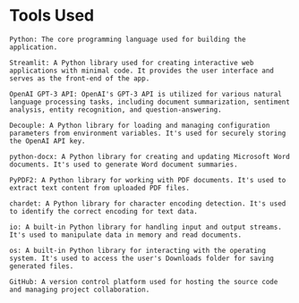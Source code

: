 # Tools Used

    Python: The core programming language used for building the application.

    Streamlit: A Python library used for creating interactive web applications with minimal code. It provides the user interface and serves as the front-end of the app.

    OpenAI GPT-3 API: OpenAI's GPT-3 API is utilized for various natural language processing tasks, including document summarization, sentiment analysis, entity recognition, and question-answering.

    Decouple: A Python library for loading and managing configuration parameters from environment variables. It's used for securely storing the OpenAI API key.

    python-docx: A Python library for creating and updating Microsoft Word documents. It's used to generate Word document summaries.

    PyPDF2: A Python library for working with PDF documents. It's used to extract text content from uploaded PDF files.

    chardet: A Python library for character encoding detection. It's used to identify the correct encoding for text data.

    io: A built-in Python library for handling input and output streams. It's used to manipulate data in memory and read documents.

    os: A built-in Python library for interacting with the operating system. It's used to access the user's Downloads folder for saving generated files.

    GitHub: A version control platform used for hosting the source code and managing project collaboration.